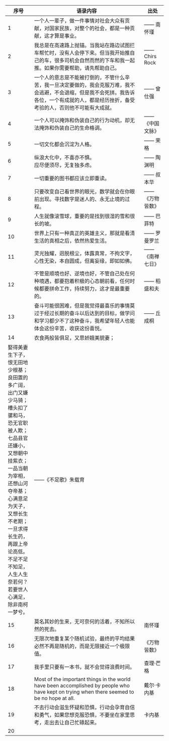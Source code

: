 | 序号 | 语录内容 | 出处 |
| ---- | ---- | ---- |
| 1 | 一个人一辈子，做一件事情对社会大众有贡献，对国家民族，对整个的社会，都是一种贡献，这才算是事业。 | —— 南怀瑾 |
| 2 | 我总是在高速路上抛锚。当我站在路边试图拦车帮忙时，没有人会停下来。但当我开始推自己的车，很多司机会自然而然的下车和我一起推。如果你需要帮助，请先帮助自己。 | —— Chirs Rock |
| 3 | 一个人的意志是不能被打倒的，不管什么辛苦，我一旦决定要做的，我会克服万难，我不会逃避，不会退缩，但是我不会死拼。我告诉各位，一个有成就的人，都是经历挫折，备受考验的人，否则他不可能有大成就。 | —— 曾仕强 |
| 4 | 一个人可以掩饰和伪装自己的行为动机，却无法掩饰和伪装自己的生命格调。 | —— 《中国文脉》 |
| 5 | 一切文化都会沉淀为人格。 | —— 荣格 |
| 6 | 纵浪大化中，不喜亦不惧。<br>应尽便须尽，无复独多虑。 | —— 陶渊明 |
| 7 | 一切重要的图书都应该立即重读。 | —— 叔本华 |
| 8 | 只要改变自己看世界的眼光，数学就会在你眼前出现。寻找数字是迷人的、永无止境的过程。 | —— 《万物皆数》 |
| 9 | 人生就像滚雪球，重要的是找到很湿的雪和很长的坡。 | —— 巴菲特 |
| 10 | 世界上只有一种真正的英雄主义，那就是看清生活的真相之后，依然热爱生活。 | —— 罗曼罗兰 |
| 11 | 灵光独耀，迥脱根尘，体露真常，不拘文字，心性无染，本自圆成，但离妄缘，即如如佛。 | —— 《南禅七日》 |
| 12 | 不管是顺境也好、逆境也好，不管自己处在何种境遇，都要抱着积极的心态朝前看，任何时候都要拼命工作，持续努力，这才是最重要的。 | —— 稻盛和夫 |
| 13 | 奋斗可能很困难，但是我觉得最喜乐的事情莫过于经过长期的奋斗以后达到的目标，做学问和学习都少不了这种奋斗，我希望年轻人也能体会这份辛苦，收获这份喜悦。 | —— 丘成桐 |
| 14 |衣食两般皆俱足，又思娇娥美貌妻；<br>
娶得美妻生下子，恨无田地少根基；<br>良田置的多广阔，出门又嫌少马骑；<br>槽头扣了骡和马，恐无官职被人欺；<br>七品县官还嫌小，又想朝中挂紫衣；<br>一品当朝为宰相，还想山河夺帝基；<br>心满意足为天子，又想长生不老期；<br>一旦求得长生药，再跟上帝论高低。<br>不足不足不知足，人生人生奈若何？<br>若要世人心满足，除非南柯一梦兮。| ——《不足歌》朱载育 |
| 15 |莫名其妙的生来，无可奈何的活着，不知所以然的死去。|南怀瑾|
| 16 |无限次地重复某个随机试验，最终的平均结果必然不再是随机的，而是无限接近一个极限值。|《万物皆数》|
| 17 |我手里只要有一本书，就不会觉得浪费时间。|查理·芒格|
| 18 |Most of the important things in the world have been accomplished by people who have kept on trying when there seemed to be no hope at all.|戴尔·卡内基|
| 19 |不去行动会滋生怀疑和恐惧，行动会孕育自信和勇气，如果您想克服恐惧，不要坐在家里思考，走出去让自己忙碌起来。|卡内基|
| 20 |